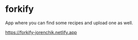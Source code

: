 # forkify
App where you can find some recipes and upload one as well.

https://forkify-jorenchik.netlify.app
